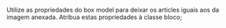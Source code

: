 Utilize as propriedades do box model para deixar os articles iguais aos da imagem anexada. Atribua estas propriedades à classe bloco;